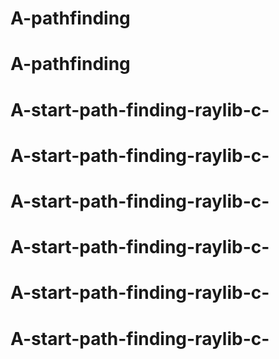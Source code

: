 # A-pathfinding
# A-pathfinding
# A-start-path-finding-raylib-c-
# A-start-path-finding-raylib-c-
# A-start-path-finding-raylib-c-
# A-start-path-finding-raylib-c-
# A-start-path-finding-raylib-c-
# A-start-path-finding-raylib-c-

